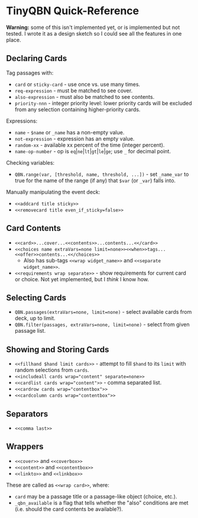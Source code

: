 TinyQBN Quick-Reference
=======================

**Warning:** some of this isn't implemented yet, or is implemented but not tested. I wrote it as a design sketch so I could see all the features in one place.

Declaring Cards
---------------

Tag passages with:

* `card` or `sticky-card` - use once vs. use many times.
* `req-expression` - must be matched to see cover.
* `also-expression` - must also be matched to see contents.
* `priority-nnn` - integer priority level: lower priority cards will be excluded from any selection containing higher-priority cards.

Expressions:

* `name` - `$name` or `_name` has a non-empty value.
* `not-expression` - expression has an empty value.
* `random-xx` - available xx percent of the time (integer percent).
* `name-op-number` - op is `eq`|`ne`|`lt`|`gt`|`le`|`ge`; use `_` for decimal point. 

Checking variables:

* `QBN.range(var, [threshold, name, threshold, ...])` - set `_name_var` to true for the name of the range (if any) that `$var` (or `_var`) falls into.

Manually manipulating the event deck:

* `<<addcard title sticky>>`
* `<<removecard title even_if_sticky=false>>`

Card Contents
-------------

* `<<card>>...cover...<<contents>>...contents...<</card>>`
* `<<choices name extraVars=none limit=none>><<when>>tags...<<offer>>contents...<</choices>>`
  * Also has sub-tags `<<wrap widget_name>>` and `<<separate widget_name>>`.
* `<<requirements wrap separate>>` - show requirements for current card or choice. Not yet implemented, but I *think* I know how.

Selecting Cards
---------------

* `QBN.passages(extraVars=none, limit=none)` - select available cards from deck, up to limit.
* `QBN.filter(passages, extraVars=none, limit=none)` - select from given passage list.


Showing and Storing Cards
-------------------------

* `<<fillhand $hand limit cards>>` - attempt to fill `$hand` to its `limit` with random selections from `cards`.
* `<<includeall cards wrap="content" separate=none>>`
* `<<cardlist cards wrap="content">>` - comma separated list.
* `<<cardrow cards wrap="contentbox">>`
* `<<cardcolumn cards wrap="contentbox">>`

Separators
----------

* `<<comma last>>`

Wrappers
--------

* `<<cover>>` and `<<coverbox>>`
* `<<content>>` and `<<contentbox>>`
* `<<linkto>>` and `<<linkbox>>`

These are called as `<<wrap card>>`, where:

* `card` may be a passage title or a passage-like object (choice, etc.).
* `_qbn_available` is a flag that tells whether the "also" conditions are met (i.e. should the card contents be available?).
